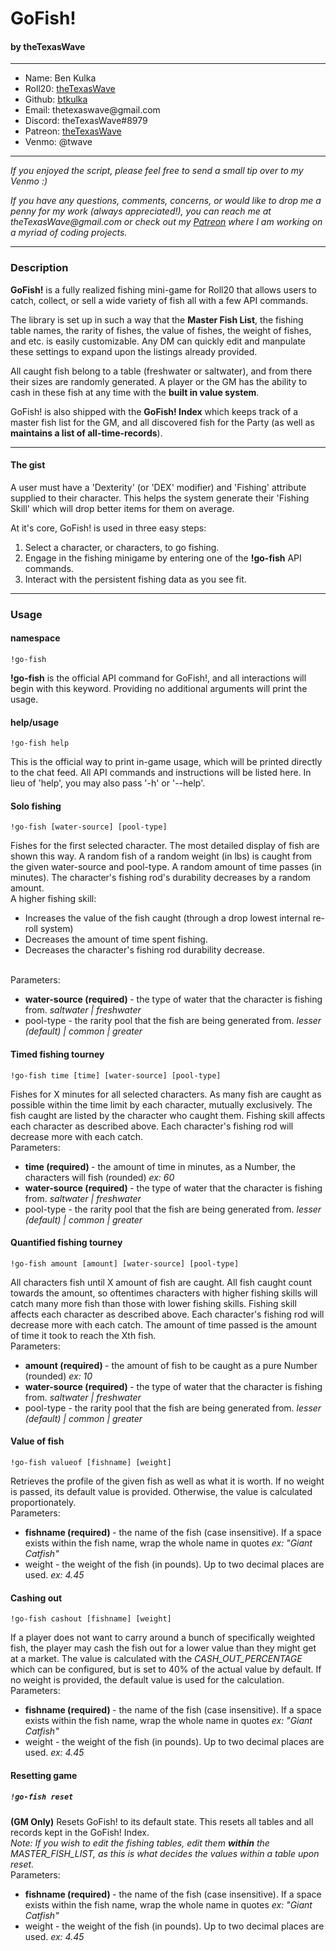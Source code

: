 <h1>GoFish!</h1>
<h4>by theTexasWave</h4>
<hr/>
<ul>
    <li>Name: Ben Kulka</li>
    <li>Roll20: <a href="https://app.roll20.net/users/3034675/thetexaswave">theTexasWave</a></li>
    <li>Github: <a href="https://github.com/btkulka">btkulka</a></li>
    <li>Email: thetexaswave@gmail.com</li>
    <li>Discord: theTexasWave#8979</li>
    <li>Patreon: <a href="https://www.patreon.com/thetexaswave">theTexasWave</a></li>
    <li>Venmo: @twave</li>
</ul>
<hr/>
<p><i>If you enjoyed the script, please feel free to send a small tip over to my Venmo :)</i></p>
<p><i>If you have any questions, comments, concerns, or would like to drop me a penny for my work (always appreciated!), you can reach me at theTexasWave@gmail.com or check out my <a href="https://www.patreon.com/thetexaswave">Patreon</a> where I am working on a myriad of coding projects.</i></p>
<hr/>
<h3>Description</h3>
<p><strong>GoFish!</strong> is a fully realized fishing mini-game for Roll20 that allows users to catch, collect, or sell a wide variety of fish all with a few API commands.</p>
<p>The library is set up in such a way that the <strong>Master Fish List</strong>, the fishing table names, the rarity of fishes, the value of fishes, the weight of fishes, and etc. is easily customizable. Any DM can quickly edit and manpulate these settings to expand upon the listings already provided.</p>
<p>All caught fish belong to a table (freshwater or saltwater), and from there their sizes are randomly generated. A player or the GM has the ability to cash in these fish at any time with the <strong>built in value system</strong>.</p>
<p>GoFish! is also shipped with the <strong>GoFish! Index</strong> which keeps track of a master fish list for the GM, and all discovered fish for the Party (as well as <strong>maintains a list of all-time-records</strong>).</p>
<hr/>
<h4>The gist</h4>
 <p>
    A user must have a 'Dexterity' (or 'DEX' modifier) and 'Fishing' attribute supplied to their character. This helps the system generate their 'Fishing Skill' which will drop better items for them on average.
</p>
<p>
    At it's core, GoFish! is used in three easy steps:
    <ol>
        <li>Select a character, or characters, to go fishing.</li>
        <li>Engage in the fishing minigame by entering one of the <strong>!go-fish</strong> API commands.</li>
        <li>Interact with the persistent fishing data as you see fit.</li>
    </ol>
</p>
<hr/>
<h3>Usage</h3>
<h4>namespace</h4>
<code>!go-fish</code>
<br/>
<p><strong>!go-fish</strong> is the official API command for GoFish!, and all interactions will begin with this keyword. Providing no additional arguments will print the usage.</p>
<h4>help/usage</h4>
<code>!go-fish help</code>
<p>This is the official way to print in-game usage, which will be printed directly to the chat feed. All API commands and instructions will be listed here. In lieu of 'help', you may also pass '-h' or '--help'.</p>
<h4>Solo fishing</h4>
<code>!go-fish [water-source] [pool-type]</code>
<br/>
<p>
    Fishes for the first selected character. The most detailed display of fish are shown this way. A random fish of a random weight (in lbs) is caught from the given water-source and pool-type. A random amount of time passes (in minutes). The character's fishing rod's durability decreases by a random amount.
    <br/>
    A higher fishing skill:
    <ul>
        <li>Increases the value of the fish caught (through a drop lowest internal re-roll system)</li>
        <li>Decreases the amount of time spent fishing.</li>
        <li>Decreases the character's fishing rod durability decrease.</li>
    </ul>
    <br/>
    Parameters:
    <ul>
        <li> <strong> water-source (required) </strong> - the type of water that the character is fishing from. <em>saltwater | freshwater</em></li>
        <li> pool-type - the rarity pool that the fish are being generated from. <em>lesser (default) | common | greater</em>
    </ul>
</p>
<h4>Timed fishing tourney</h4>
<code>!go-fish time [time] [water-source] [pool-type]</code>
<br/>
<p>
    Fishes for X minutes for all selected characters. As many fish are caught as possible within the time limit by each character, mutually exclusively. The fish caught are listed by the character who caught them. Fishing skill affects each character as described above. Each character's fishing rod will decrease more with each catch.
    <br/>
    Parameters:
    <ul>
        <li> <strong> time (required) </strong> - the amount of time in minutes, as a Number, the characters will fish (rounded) <em> ex: 60</em></li>
        <li> <strong> water-source (required) </strong> - the type of water that the character is fishing from. <em>saltwater | freshwater</em></li>
        <li> pool-type - the rarity pool that the fish are being generated from. <em>lesser (default) | common | greater</em>
    </ul>
</p>
<h4>Quantified fishing tourney</h4>
<code>!go-fish amount [amount] [water-source] [pool-type]</code>
<br/>
<p>
    All characters fish until X amount of fish are caught. All fish caught count towards the amount, so oftentimes characters with higher fishing skills will catch many more fish than those with lower fishing skills. Fishing skill affects each character as described above. Each character's fishing rod will decrease more with each catch. The amount of time passed is the amount of time it took to reach the Xth fish.
    <br/>
    Parameters:
    <ul>
        <li> <strong> amount (required) </strong> - the amount of fish to be caught as a pure Number (rounded) <em> ex: 10</em></li>
        <li> <strong> water-source (required) </strong> - the type of water that the character is fishing from. <em>saltwater | freshwater</em></li>
        <li> pool-type - the rarity pool that the fish are being generated from. <em>lesser (default) | common | greater</em>
    </ul>
</p>
<h4>Value of fish</h4>
<code>!go-fish valueof [fishname] [weight]</code>
<br/>
<p>
    Retrieves the profile of the given fish as well as what it is worth. If no weight is passed, its default value is provided. Otherwise, the value is calculated proportionately.
    <br/>
    Parameters:
    <ul>
        <li> <strong> fishname (required) </strong> - the name of the fish (case insensitive). If a space exists within the fish name, wrap the whole name in quotes <em> ex: "Giant Catfish"</em></li>
        <li> weight - the weight of the fish (in pounds). Up to two decimal places are used. <em>ex: 4.45</em>
    </ul>
</p>
<h4>Cashing out</h4>
<code>!go-fish cashout [fishname] [weight]</code>
<br/>
<p>
    If a player does not want to carry around a bunch of specifically weighted fish, the player may cash the fish out for a lower value than they might get at a market. The value is calculated with the <i>CASH_OUT_PERCENTAGE</i> which can be configured, but is set to 40% of the actual value by default. If no weight is provided, the default value is used for the calculation.
    <br/>
    Parameters:
    <ul>
        <li> <strong> fishname (required) </strong> - the name of the fish (case insensitive). If a space exists within the fish name, wrap the whole name in quotes <em> ex: "Giant Catfish"</em></li>
        <li> weight - the weight of the fish (in pounds). Up to two decimal places are used. <em>ex: 4.45</em>
    </ul>
</p>
<h4>Resetting game</h4>
<h5><code>!go-fish reset</code></h5>
<p>
    <strong>(GM Only)</strong> Resets GoFish! to its default state. This resets all tables and all records kept in the GoFish! Index.
    <br/>
    <em>Note: If you wish to edit the fishing tables, edit them <strong>within</strong> the MASTER_FISH_LIST, as this is what decides the values within a table upon reset.</em>
    <br/>
    Parameters:
    <ul>
        <li> <strong> fishname (required) </strong> - the name of the fish (case insensitive). If a space exists within the fish name, wrap the whole name in quotes <em> ex: "Giant Catfish"</em></li>
        <li> weight - the weight of the fish (in pounds). Up to two decimal places are used. <em>ex: 4.45</em>
    </ul>
</p>